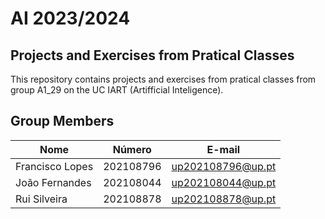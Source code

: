 # AI 2023/2024

## Projects and Exercises from Pratical Classes
This repository contains projects and exercises from pratical classes from group A1_29 on the UC IART (Artifficial Inteligence).

## Group Members
| Nome             | Número    | E-mail               |
| ---------------- | --------- | -------------------- |
| Francisco Lopes  | 202108796 | up202108796@up.pt    |
| João Fernandes   | 202108044 | up202108044@up.pt    |
| Rui Silveira     | 202108878 | up202108878@up.pt    |
